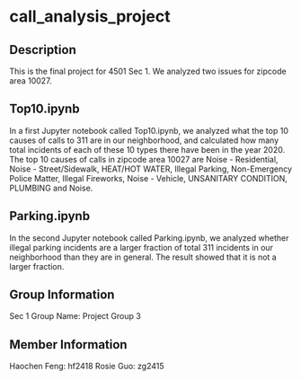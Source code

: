 # call_analysis_project

## Description
This is the final project for 4501 Sec 1. We analyzed two issues for zipcode area 10027.

## Top10.ipynb
In a first Jupyter notebook called Top10.ipynb, we analyzed what the top 10 causes of calls to 311 are in our neighborhood, and calculated how many total incidents of each of these 10 types there have been in the year 2020. The top 10 causes of calls in zipcode area 10027 are Noise - Residential, Noise - Street/Sidewalk, HEAT/HOT WATER, Illegal Parking, Non-Emergency Police Matter, Illegal Fireworks, Noise - Vehicle, UNSANITARY CONDITION, PLUMBING and Noise. 

## Parking.ipynb
In the second Jupyter notebook called Parking.ipynb, we analyzed whether illegal parking incidents are a larger fraction of total 311 incidents in our neighborhood than they are in general. The result showed that it is not a larger fraction.

## Group Information
Sec 1
Group Name: Project Group 3

## Member Information
Haochen Feng: hf2418
Rosie Guo: zg2415
